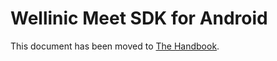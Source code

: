 # Wellinic Meet SDK for Android

This document has been moved to [The Handbook](https://jitsi.github.io/handbook/docs/dev-guide/dev-guide-android-sdk).
